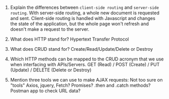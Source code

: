1.  Explain the differences between `client-side routing` and `server-side routing`.
With server-side routing, a whole new document is requested and sent. Client-side routing is handled with Javascript and
changes the state of the application, but the whole page won't refresh and doesn't make a request to the server. 

2.  What does HTTP stand for?
Hypertext Transfer Protocol


3.  What does CRUD stand for?
Create/Read/Update/Delete or Destroy


4.  Which HTTP methods can be mapped to the CRUD acronym that we use when interfacing with APIs/Servers.
GET (Read) / POST (Create) / PUT (Update) / DELETE (Delete or Destroy)


5.  Mention three tools we can use to make AJAX requests:
Not too sure on "tools"
Axios, jquery, Fetch? Promises? .then and .catch methods?
Postman app to check URL data?


